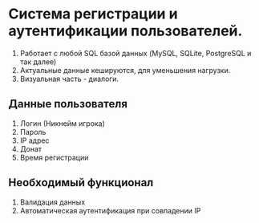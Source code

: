 # Система регистрации и аутентификации пользователей.
1) Работает с любой SQL базой данных (MySQL, SQLite, PostgreSQL и так далее)
2) Актуальные данные кешируются, для уменьшения нагрузки.
3) Визуальная часть - диалоги.

## Данные пользователя
1) Логин (Никнейм игрока)
2) Пароль
3) IP адрес
4) Донат
5) Время регистрации

## Необходимый функционал
1) Валидация данных
2) Автоматическая аутентификация при совпадении IP
